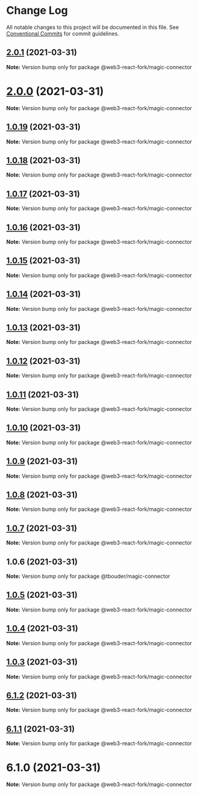 # Change Log

All notable changes to this project will be documented in this file.
See [Conventional Commits](https://conventionalcommits.org) for commit guidelines.

## [2.0.1](https://github.com/TBouder/web3-react-fork/compare/@web3-react-fork/magic-connector@2.0.0...@web3-react-fork/magic-connector@2.0.1) (2021-03-31)

**Note:** Version bump only for package @web3-react-fork/magic-connector





# [2.0.0](https://github.com/TBouder/web3-react-fork/compare/@web3-react-fork/magic-connector@1.0.19...@web3-react-fork/magic-connector@2.0.0) (2021-03-31)

**Note:** Version bump only for package @web3-react-fork/magic-connector





## [1.0.19](https://github.com/TBouder/web3-react-fork/compare/@web3-react-fork/magic-connector@1.0.18...@web3-react-fork/magic-connector@1.0.19) (2021-03-31)

**Note:** Version bump only for package @web3-react-fork/magic-connector





## [1.0.18](https://github.com/TBouder/web3-react-fork/compare/@web3-react-fork/magic-connector@1.0.17...@web3-react-fork/magic-connector@1.0.18) (2021-03-31)

**Note:** Version bump only for package @web3-react-fork/magic-connector





## [1.0.17](https://github.com/TBouder/web3-react-fork/compare/@web3-react-fork/magic-connector@1.0.16...@web3-react-fork/magic-connector@1.0.17) (2021-03-31)

**Note:** Version bump only for package @web3-react-fork/magic-connector





## [1.0.16](https://github.com/TBouder/web3-react-fork/compare/@web3-react-fork/magic-connector@1.0.15...@web3-react-fork/magic-connector@1.0.16) (2021-03-31)

**Note:** Version bump only for package @web3-react-fork/magic-connector





## [1.0.15](https://github.com/TBouder/web3-react-fork/compare/@web3-react-fork/magic-connector@1.0.14...@web3-react-fork/magic-connector@1.0.15) (2021-03-31)

**Note:** Version bump only for package @web3-react-fork/magic-connector





## [1.0.14](https://github.com/TBouder/web3-react-fork/compare/@web3-react-fork/magic-connector@1.0.13...@web3-react-fork/magic-connector@1.0.14) (2021-03-31)

**Note:** Version bump only for package @web3-react-fork/magic-connector





## [1.0.13](https://github.com/TBouder/web3-react-fork/compare/@web3-react-fork/magic-connector@1.0.12...@web3-react-fork/magic-connector@1.0.13) (2021-03-31)

**Note:** Version bump only for package @web3-react-fork/magic-connector





## [1.0.12](https://github.com/TBouder/web3-react-fork/compare/@web3-react-fork/magic-connector@1.0.11...@web3-react-fork/magic-connector@1.0.12) (2021-03-31)

**Note:** Version bump only for package @web3-react-fork/magic-connector





## [1.0.11](https://github.com/TBouder/web3-react-fork/compare/@web3-react-fork/magic-connector@1.0.10...@web3-react-fork/magic-connector@1.0.11) (2021-03-31)

**Note:** Version bump only for package @web3-react-fork/magic-connector





## [1.0.10](https://github.com/TBouder/web3-react-fork/compare/@web3-react-fork/magic-connector@1.0.9...@web3-react-fork/magic-connector@1.0.10) (2021-03-31)

**Note:** Version bump only for package @web3-react-fork/magic-connector





## [1.0.9](https://github.com/TBouder/web3-react-fork/compare/@web3-react-fork/magic-connector@1.0.8...@web3-react-fork/magic-connector@1.0.9) (2021-03-31)

**Note:** Version bump only for package @web3-react-fork/magic-connector





## [1.0.8](https://github.com/TBouder/web3-react-fork/compare/@web3-react-fork/magic-connector@1.0.7...@web3-react-fork/magic-connector@1.0.8) (2021-03-31)

**Note:** Version bump only for package @web3-react-fork/magic-connector





## [1.0.7](https://github.com/TBouder/web3-react-fork/compare/@web3-react-fork/magic-connector@1.0.5...@web3-react-fork/magic-connector@1.0.7) (2021-03-31)

**Note:** Version bump only for package @web3-react-fork/magic-connector





## 1.0.6 (2021-03-31)

**Note:** Version bump only for package @tbouder/magic-connector





## [1.0.5](https://github.com/TBouder/web3-react-fork/compare/@web3-react-fork/magic-connector@1.0.4...@web3-react-fork/magic-connector@1.0.5) (2021-03-31)

**Note:** Version bump only for package @web3-react-fork/magic-connector





## [1.0.4](https://github.com/TBouder/web3-react-fork/compare/@web3-react-fork/magic-connector@1.0.3...@web3-react-fork/magic-connector@1.0.4) (2021-03-31)

**Note:** Version bump only for package @web3-react-fork/magic-connector





## [1.0.3](https://github.com/TBouder/web3-react-fork/compare/@web3-react-fork/magic-connector@6.1.2...@web3-react-fork/magic-connector@1.0.3) (2021-03-31)

**Note:** Version bump only for package @web3-react-fork/magic-connector





## [6.1.2](https://github.com/TBouder/web3-react-fork/compare/@web3-react-fork/magic-connector@6.1.1...@web3-react-fork/magic-connector@6.1.2) (2021-03-31)

**Note:** Version bump only for package @web3-react-fork/magic-connector





## [6.1.1](https://github.com/TBouder/web3-react-fork/compare/@web3-react-fork/magic-connector@6.1.0...@web3-react-fork/magic-connector@6.1.1) (2021-03-31)

**Note:** Version bump only for package @web3-react-fork/magic-connector





# 6.1.0 (2021-03-31)

**Note:** Version bump only for package @web3-react-fork/magic-connector
